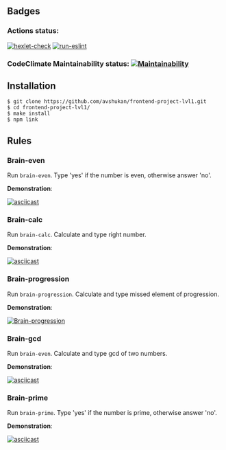 ## Badges

### Actions status: 
[![hexlet-check](https://github.com/avshukan/frontend-project-lvl1/workflows/hexlet-check/badge.svg)](https://github.com/avshukan/frontend-project-lvl1/actions)
[![run-eslint](https://github.com/avshukan/frontend-project-lvl1/actions/workflows/run-eslint.yml/badge.svg)](https://github.com/avshukan/frontend-project-lvl1/actions)

### CodeClimate Maintainability status: [![Maintainability](https://api.codeclimate.com/v1/badges/f9eb3fdeae84a46820ae/maintainability)](https://codeclimate.com/github/avshukan/frontend-project-lvl1/maintainability)

## Installation
```
$ git clone https://github.com/avshukan/frontend-project-lvl1.git
$ cd frontend-project-lvl1/
$ make install
$ npm link
```

## Rules

### Brain-even
Run ```brain-even```. Type 'yes' if the number is even, otherwise answer 'no'.

**Demonstration**:

[![asciicast](https://asciinema.org/a/459728.svg)](https://asciinema.org/a/459728)

### Brain-calc
Run ```brain-calc```. Calculate and type right number.

**Demonstration**:

[![asciicast](https://asciinema.org/a/459770.svg)](https://asciinema.org/a/459770)

### Brain-progression
Run ```brain-progression```. Calculate and type missed element of progression.

**Demonstration**:

[![Brain-progression](https://asciinema.org/a/459774.svg)](https://asciinema.org/a/459774)

### Brain-gcd
Run ```brain-even```. Calculate and type gcd of two numbers.

**Demonstration**:

[![asciicast](https://asciinema.org/a/459792.svg)](https://asciinema.org/a/459792)

### Brain-prime
Run ```brain-prime```. Type 'yes' if the number is prime, otherwise answer 'no'.

**Demonstration**:

[![asciicast](https://asciinema.org/a/459790.svg)](https://asciinema.org/a/459790)
